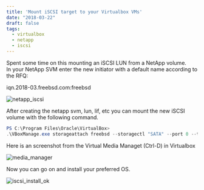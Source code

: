 ```yaml
---
title: 'Mount iSCSI target to your Virtualbox VMs'
date: "2018-03-22"
draft: false
tags:
  - virtualbox
  - netapp
  - iscsi
---
```


Spent some time on this mounting an iSCSI LUN from a NetApp volume.  
In your NetApp SVM enter the new initiator with a default name according to the RFQ:  
  
iqn.2018-03.freebsd.com:freebsd  
  
![netapp_iscsi](/netapp_iscsi.png)


After creating the netapp svm, lun, lif, etc you can mount the new iSCSI volume with the following command.  
  
```powershell
PS C:\Program Files\Oracle\VirtualBox>
.\VBoxManage.exe storageattach freebsd --storagectl "SATA" --port 0 --type hdd --medium iscsi --server 192.168.0.162 --target "iqn.1992-08.com.netapp:sn.944d91542e4811e8b5b800505600c301:vs.4" --tport 3260 --initiator "iqn.2018-03.freebsd.com:freebsd"  
```

Here is an screenshot from the Virtual Media Managet (Ctrl-D) in Virtualbox  

![media_manager](/media_manager.png)

Now you can go on and install your preferred OS.  

![iscsi_install_ok](/iscsi_install_ok.png)
